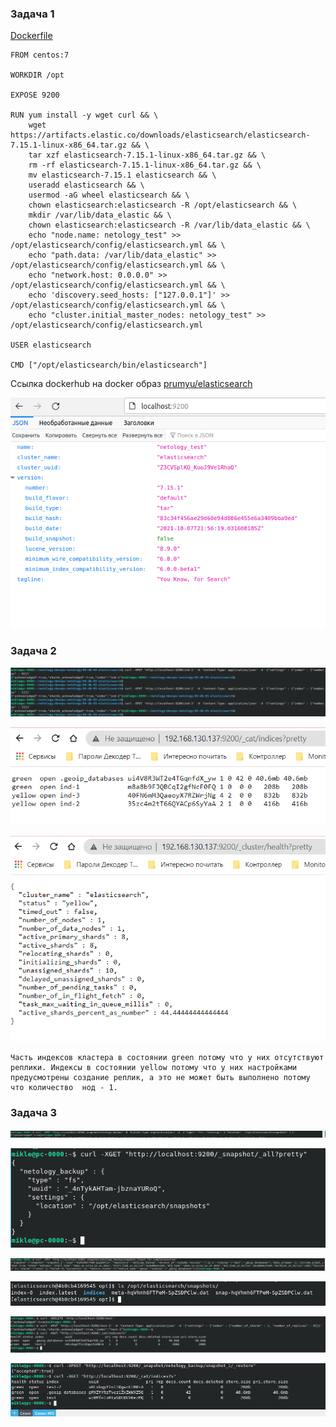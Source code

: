 ### Задача 1
[Dockerfile](Dockerfile)
```
FROM centos:7

WORKDIR /opt

EXPOSE 9200

RUN yum install -y wget curl && \
    wget https://artifacts.elastic.co/downloads/elasticsearch/elasticsearch-7.15.1-linux-x86_64.tar.gz && \
    tar xzf elasticsearch-7.15.1-linux-x86_64.tar.gz && \
    rm -rf elasticsearch-7.15.1-linux-x86_64.tar.gz && \
    mv elasticsearch-7.15.1 elasticsearch && \
    useradd elasticsearch && \
    usermod -aG wheel elasticsearch && \
    chown elasticsearch:elasticsearch -R /opt/elasticsearch && \
    mkdir /var/lib/data_elastic && \
    chown elasticsearch:elasticsearch -R /var/lib/data_elastic && \
    echo "node.name: netology_test" >> /opt/elasticsearch/config/elasticsearch.yml && \
    echo "path.data: /var/lib/data_elastic" >> /opt/elasticsearch/config/elasticsearch.yml && \
    echo "network.host: 0.0.0.0" >> /opt/elasticsearch/config/elasticsearch.yml && \
    echo 'discovery.seed_hosts: ["127.0.0.1"]' >> /opt/elasticsearch/config/elasticsearch.yml && \
    echo "cluster.initial_master_nodes: netology_test" >> /opt/elasticsearch/config/elasticsearch.yml

USER elasticsearch

CMD ["/opt/elasticsearch/bin/elasticsearch"]
```

Ссылка dockerhub на docker образ [prumyu/elasticsearch](https://hub.docker.com/repository/docker/prumyu/elasticsearch)

![](screen1.png)

### Задача 2
![](Задание2_1.png)

![](Задание2_2.png)

![](Задание2_3.png)
```
Часть индексов кластера в состоянии green потому что у них отсутствуют реплики. Индексы в состоянии yellow потому что у них настройками предусмотрены создание реплик, а это не может быть выполнено потому что количество  нод - 1.
```
### Задача 3

![](Задание3_0.PNG)

![](Задание3_1.png)

![](Задание3_2_0.PNG)

![](Задание3_2.png)

![](Задание3_3.png)

![](Задание3_4.png)